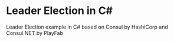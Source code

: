# Leader Election in C#
Leader Election example in C# based on Consul by HashiCorp and Consul.NET by PlayFab
